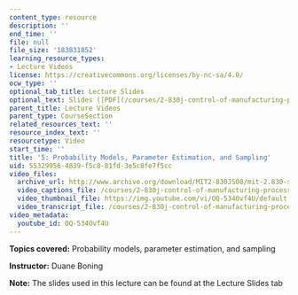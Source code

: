 ```yaml
---
content_type: resource
description: ''
end_time: ''
file: null
file_size: '183831852'
learning_resource_types:
- Lecture Videos
license: https://creativecommons.org/licenses/by-nc-sa/4.0/
ocw_type: ''
optional_tab_title: Lecture Slides
optional_text: Slides ([PDF](/courses/2-830j-control-of-manufacturing-processes-sma-6303-spring-2008/resources/lecture5))
parent_title: Lecture Videos
parent_type: CourseSection
related_resources_text: ''
resource_index_text: ''
resourcetype: Video
start_time: ''
title: '5: Probability Models, Parameter Estimation, and Sampling'
uid: 55329956-4839-f5c8-81fd-3e5c8fe7f5cc
video_files:
  archive_url: http://www.archive.org/download/MIT2-830JS08/mit-2.830-s08-lec05_300k.mp4
  video_captions_file: /courses/2-830j-control-of-manufacturing-processes-sma-6303-spring-2008/35422fb670325bc88e473e429303124f_OQ-534Ovf4U.vtt
  video_thumbnail_file: https://img.youtube.com/vi/OQ-534Ovf4U/default.jpg
  video_transcript_file: /courses/2-830j-control-of-manufacturing-processes-sma-6303-spring-2008/8dbed59f5cd8d6d8bd0e2aba1d6edfd4_OQ-534Ovf4U.pdf
video_metadata:
  youtube_id: OQ-534Ovf4U
---
```


**Topics covered:** Probability models, parameter estimation, and sampling

**Instructor:** Duane Boning

**Note:** The slides used in this lecture can be found at the Lecture Slides tab

